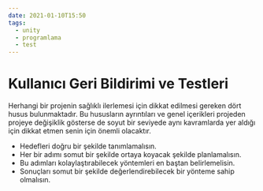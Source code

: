 ```yaml
---
date: 2021-01-10T15:50
tags:
  - unity
  - programlama
  - test
---
```


# Kullanıcı Geri Bildirimi ve Testleri

Herhangi bir projenin sağlıklı ilerlemesi için dikkat edilmesi gereken dört husus bulunmaktadır. Bu hususların ayrıntıları ve genel içerikleri projeden projeye değişiklik gösterse de soyut bir seviyede aynı kavramlarda yer aldığı için dikkat etmen senin için önemli olacaktır.

* Hedefleri doğru bir şekilde tanımlamalısın.
* Her bir adımı somut bir şekilde ortaya koyacak şekilde planlamalısın.
* Bu adımları kolaylaştırabilecek yöntemleri en baştan belirlemelisin.
* Sonuçları somut bir şekilde değerlendirebilecek bir yönteme sahip olmalısın.

